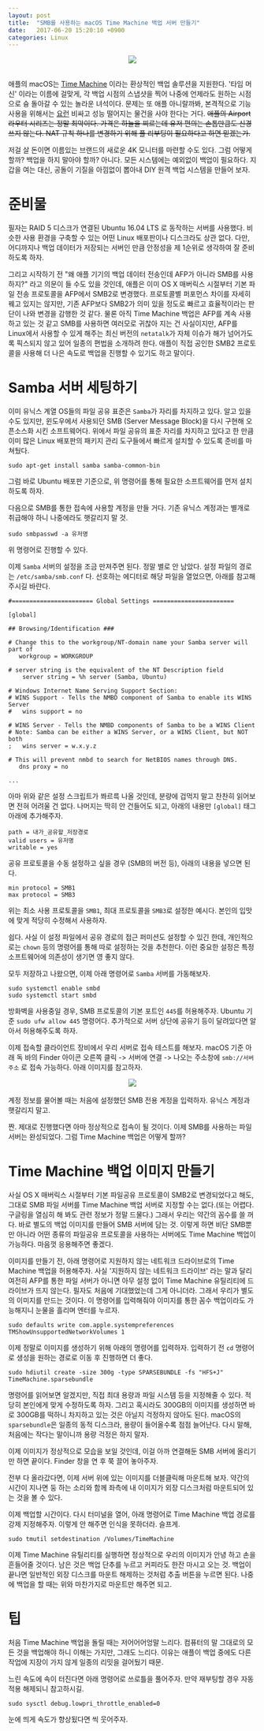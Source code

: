 ```yaml
---
layout: post
title:  "SMB를 사용하는 macOS Time Machine 백업 서버 만들기"
date:   2017-06-20 15:20:10 +0900
categories: Linux
---
```


<div align="center"><img src="https://github.com/kycfeel/kycfeel.github.io/blob/master/_images/timemachine.jpg?raw=true"/></div><br>

애플의 macOS는 [Time Machine](https://support.apple.com/ko-kr/HT201250) 이라는 환상적인 백업 솔루션을 지원한다. '타임 머신' 이라는 이름에 걸맞게, 각 백업 시점의 스냅샷을 찍어 나중에 언제라도 원하는 시점으로 슝 돌아갈 수 있는 놀라운 녀석이다. 문제는 또 애플 아니랄까봐, 본격적으로 기능 사용을 위해서는 [요런](https://www.apple.com/kr/airport-time-capsule/) 비싸고 성능 떨어지는 물건을 사야 한다는 거다. ~~애플의 Airport 라우터 시리즈는 정말 최악이다. 가격은 하늘을 찌르는데 유저 편의는 손톱만큼도 신경 쓰지 않는다. NAT 규칙 하나를 변경하기 위해 풀 리부팅이 필요하다고 하면 믿겠는가.~~

저걸 살 돈이면 이름있는 브랜드의 새로운 4K 모니터를 마련할 수도 있다. 그럼 어떻게 할까? 백업을 하지 말아야 할까? 아니다. 모든 시스템에는 예외없이 백업이 필요하다. 지갑을 여는 대신, 공돌이 기질을 아낌없이 뽑아내 DIY 원격 백업 시스템을 만들어 보자.

준비물
===================

필자는 RAID 5 디스크가 연결된 Ubuntu 16.04 LTS 로 동작하는 서버를 사용했다. 비슷한 사용 환경을 구축할 수 있는 어떤 Linux 배포판이나 디스크라도 상관 없다. 다만, 어디까지나 백업 데이터가 저장되는 서버인 만큼 안정성을 제 1순위로 생각하여 잘 준비하도록 하자.

그리고 시작하기 전 "왜 애플 기기의 백업 데이터 전송인데 AFP가 아니라 SMB를 사용하지?" 라고 의문이 들 수도 있을 것인데, 애플은 이미 OS X 매버릭스 시절부터 기본 파일 전송 프로토콜을 AFP에서 SMB2로 변경했다. 프로토콜별 퍼포먼스 차이를 자세히 꿰고 있지는 않지만, 기존 AFP보다 SMB2가 의미 있을 정도로 빠르고 효율적이라는 판단이 나와 변경을 감행한 것 같다. 물론 아직 Time Machine 백업은 AFP를 계속 사용하고 있는 것 같고 SMB를 사용하면 여러모로 귀찮아 지는 건 사실이지만, AFP를 Linux에서 사용할 수 있게 해주는 최신 버전의 `netatalk`가 자체 이슈가 해가 넘어가도록 픽스되지 않고 있어 일종의 편법을 소개하려 한다. 애플이 직접 공인한 SMB2 프로토콜을 사용해 더 나은 속도로 백업을 진행할 수 있기도 하고 말이다.

Samba 서버 세팅하기
===================

이미 유닉스 계열 OS들의 파일 공유 표준은 `Samba`가 자리를 차지하고 있다. 알고 있을수도 있지만, 윈도우에서 사용되던 SMB (Server Message Block)을 다시 구현해 오픈소스화 시킨 소프트웨어다. 위에서 파일 공유의 표준 자리를 차지하고 있다고 한 만큼 이미 많은 Linux 배포판의 패키지 관리 도구들에서 빠르게 설치할 수 있도록 준비를 마쳐뒀다.

```
sudo apt-get install samba samba-common-bin
```

그럼 바로 Ubuntu 배포판 기준으로, 위 명령어를 통해 필요한 소프트웨어를 먼저 설치하도록 하자.

다음으로 SMB를 통한 접속에 사용할 계정을 만들 거다. 기존 유닉스 계정과는 별개로 취급해야 하니 나중에라도 햇갈리지 말 것.

```
sudo smbpasswd -a 유저명
```

위 명령어로 진행할 수 있다.

이제 `Samba` 서버의 설정을 조금 만져주면 된다. 정말 별로 안 남았다. 설정 파일의 경로는 `/etc/samba/smb.conf` 다. 선호하는 에디터로 해당 파일을 열었으면, 아래를 참고해 주시길 바란다.

```
#======================= Global Settings =======================

[global]

## Browsing/Identification ###

# Change this to the workgroup/NT-domain name your Samba server will part of
   workgroup = WORKGROUP

# server string is the equivalent of the NT Description field
	server string = %h server (Samba, Ubuntu)

# Windows Internet Name Serving Support Section:
# WINS Support - Tells the NMBD component of Samba to enable its WINS Server
#   wins support = no

# WINS Server - Tells the NMBD components of Samba to be a WINS Client
# Note: Samba can be either a WINS Server, or a WINS Client, but NOT both
;   wins server = w.x.y.z

# This will prevent nmbd to search for NetBIOS names through DNS.
   dns proxy = no

...

```

아마 위와 같은 설정 스크립트가 쫘르륵 나올 것인데, 분량에 겁먹지 말고 찬찬히 읽어보면 전혀 어려울 건 없다. 나머지는 딱히 안 건들어도 되고, 아래의 내용만 `[global]` 태그 아래에 추가해주자.

```
path = 내가_공유할_저장경로
valid users = 유저명
writable = yes
```

공유 프로토콜을 수동 설정하고 싶을 경우 (SMB의 버전 등), 아래의 내용을 넣으면 된다.

```
min protocol = SMB1
max protocol = SMB3
```

위는 최소 사용 프로토콜을 `SMB1`, 최대 프로토콜을 `SMB3`로 설정한 예시다. 본인의 입맛에 맞게 적당히 수정해서 사용하자.

쉽다. 사실 이 설정 파일에서 공유 경로의 접근 퍼미션도 설정할 수 있긴 한데, 개인적으로는 `chown` 등의 명령어를 통해 따로 설정하는 것을 추천한다. 이런 중요한 설정은 특정 소프트웨어에 의존성이 생기면 영 좋지 않다.

모두 저장하고 나왔으면, 이제 아래 명령어로 `Samba` 서버를 가동해보자.

```
sudo systemctl enable smbd
sudo systemctl start smbd
```

방화벽을 사용중일 경우, SMB 프로토콜의 기본 포트인 `445`를 허용해주자. Ubuntu 기준 `sudo ufw allow 445` 명령어다. 추가적으로 서버 상단에 공유기 등이 달려있다면 알아서 허용해주도록 하자.

이제 접속할 클라이언트 장비에서 우리 서버로 접속 테스트를 해보자. macOS 기준 아래 독 바의 Finder 아이콘 오른쪽 클릭 -> 서버에 연결 -> 나오는 주소창에 `smb://서버주소` 로 접속 가능하다. 아래 이미지를 참고하자.

<div align="center"><img src="https://github.com/kycfeel/kycfeel.github.io/blob/master/_images/smbconnection.png?raw=true"/></div><br>
계정 정보를 물어볼 때는 처음에 설정했던 SMB 전용 계정을 입력하자. 유닉스 계정과 햇갈리지 말고.

짠. 제대로 진행했다면 아마 정상적으로 접속이 될 것이다. 이제 SMB를 사용하는 파일 서버는 완성되었다. 그럼 Time Machine 백업은 어떻게 할까?

Time Machine 백업 이미지 만들기
===================

사실 OS X 매버릭스 시절부터 기본 파일공유 프로토콜이 SMB2로 변경되었다고 해도, 그대로 SMB 파일 서버를 Time Machine 백업 서버로 지정할 수는 없다.(또는 어렵다. 구글링을 열심히 해 봐도 관련 정보가 정말 드물다.) 그래서 우리는 약간의 꼼수를 쓸 꺼다. 바로 별도의 백업 이미지를 만들어 SMB 서버에 담는 것. 이렇게 하면 비단 SMB뿐만 아니라 어떤 종류의 파일공유 프로토콜을 사용하는 서버에도 Time Machine 백업이 가능하다. 마음껏 응용해주면 좋겠다.

이미지를 만들기 전, 아래 명령어로 지원하지 않는 네트워크 드라이브로의 Time Machine 백업을 허용해주자. 사실 '지원하지 않는 네트워크 드라이브' 라는 말과 달리 여전히 AFP를 통한 파일 서버가 아니면 아무 설정 없이 Time Machine 유틸리티에 드라이브가 뜨지 않는다. 필자도 처음에 기대했었는데 그게 아니더라. 그래서 우리가 별도의 이미지를 만드는 것이다. 이 명령어를 입력해줘야 이미지를 통한 꼼수 백업이라도 가능해지니 눈물을 흘리며 엔터를 누르자.

```
sudo defaults write com.apple.systempreferences TMShowUnsupportedNetworkVolumes 1
```

이제 정말로 이미지를 생성하기 위해 아래의 명령어를 입력하자. 입력하기 전 `cd` 명령어로 생성을 원하는 경로로 이동 후 진행하면 더 좋다.

```
sudo hdiutil create -size 300g -type SPARSEBUNDLE -fs "HFS+J" TimeMachine.sparsebundle
```

명령어를 읽어보면 알겠지만, 직접 최대 용량과 파일 시스템 등을 지정해줄 수 있다. 적당히 본인에게 맞게 수정하도록 하자. 그리고 혹시라도 300GB의 이미지를 생성하면 바로 300GB를 떡하니 차지하고 있는 것은 아닐지 걱정하지 않아도 된다. macOS의 `sparsebundle`은 일종의 동적 디스크라, 용량이 들어올수록 점점 늘어난다. 다시 말해, 처음에는 작다는 말이니까 용량 걱정은 하지 말자.

이제 이미지가 정상적으로 모습을 보일 것인데, 이걸 아까 연결해둔 SMB 서버에 올리기만 하면 끝이다. Finder 창을 연 후 쭉 끌어 놓아주자.

전부 다 올라갔다면, 이제 서버 위에 있는 이미지를 더블클릭해 마운트해 보자. 약간의 시간이 지나면 둥 하는 소리와 함께 좌측에 내 이미지가 외장 디스크처럼 마운트되어 있는 것을 볼 수 있다.

이제 백업할 시간이다. 다시 터미널을 열어, 아래 명령어로 Time Machine 백업 경로를 강제 지정해주자. 이렇게 안 해주면 인식을 못하더라. 슬프게.

```
sudo tmutil setdestination /Volumes/TimeMachine
```
이제 Time Machine 유틸리티를 실행하면 정상적으로 우리의 이미지가 안녕 하고 손을 흔들어줄 것이다. 남은 것은 백업 단추를 누르고 커피라도 한잔 마시고 오는 것. 백업이 끝나면 일반적인 외장 디스크를 마운트 해제하는 것처럼 추출 버튼을 누르면 된다. 나중에 백업을 할 때는 위와 마찬가지로 마운트만 해주면 되고.

팁
===================

처음 Time Machine 백업을 돌릴 때는 저어어어엉말 느리다. 컴퓨터의 말 그대로의 모든 것을 백업해야 하니 이해는 가지만, 그래도 느리다. 이유는 애플이 백업 중에도 다른 작업에 지장이 가지 않게 일종의 리밋을 걸어뒀기 때문.

느린 속도에 속이 터진다면 아래 명령어로 쓰로틀을 풀어주자. 만약 재부팅할 경우 자동 적용 해제되니 참고하시길.

```
sudo sysctl debug.lowpri_throttle_enabled=0
```

눈에 띄게 속도가 향상됬다면 씩 웃어주자.

